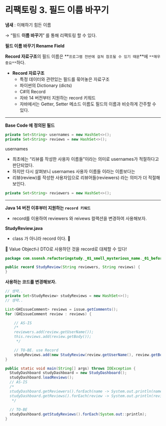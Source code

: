 # 리팩토링 3. 필드 이름 바꾸기

**냄새** : 이해하기 힘든 이름

→ “필드 **이름 바꾸기**” 를 통해 리팩토링 할 수 있다.

**필드 이름 바꾸기 Rename Field**

**Record 자료구조**의 필드 이름은 **`프로그램 전반에 걸쳐 참조될 수 있기 때문`**에 `**매우 중요**`하다.

- **Record 자료구조**
    - 특정 데이터와 관련있는 필드를 묶어놓은 자료구조
    - 파이썬의 Dictionary (dicts)
    - C#의 Record
    - 자바 14 버전부터 지원하는 record 키워드
    - 자바에서는 Getter, Setter 메소드 이름도 필드의 이름과 비슷하게 간주할 수 있다.


---

**Base Code 에 정의된 필드**

```java
private Set<String> usernames = new HashSet<>();
private Set<String> reviews = new HashSet<>();
```

usernames

- 최초에는 “리뷰를 작성한 사용자 이름들”이라는 의미로 usernames가 적절하다고 판단되었다.
- 하지만 다시 살펴보니 usernames 사용자 이름들 이라는 이름보다는
- 리뷰(review)를 작성한 사용자임으로 리뷰어들(reviewers) 라는 의미가 더 적절해 보인다.

```java
private Set<String> reviewers = new HashSet<>();
```

---

**Java 14 버전 이후부터 지원하는 `record 키워드`**

- record를 이용하여 reviewers 와 reivews 컬랙션을 변경하여 사용해보자.

**StudyReview.java**

- class 가 아니라 record 이다. 🙂

<aside>
🎈 Value Object나 DTO로 사용하던 것을 record로 대체할 수 있다!

</aside>

```java
package com.ssonsh.refactoringstudy._01_smell_mysterious_name._01_before;

public record StudyReview(String reviewers, String reviews) {
}
```
**사용하는 코드를 변경해보자.**

```java
// 생략..
private Set<StudyReview> studyReviews = new HashSet<>();
// 생략..

List<GHIssueComment> reviews = issue.getComments();
for (GHIssueComment review : reviews) {

    // AS-IS
    /*
    reviewers.add(review.getUserName());
    this.reviews.add(review.getBody());
     */

    // TO-BE. use Record
    studyReviews.add(new StudyReview(review.getUserName(), review.getBody()));
}
```

```java
public static void main(String[] args) throws IOException {
  StudyDashboard studyDashboard = new StudyDashboard();
  studyDashboard.loadReviews();
  // AS-IS
  /*
  studyDashboard.getReviewers().forEach(name -> System.out.println(name));
  studyDashboard.getReviews().forEach(review -> System.out.println(review));
   */
  
  // TO-BE
  studyDashboard.getStudyReviews().forEach(System.out::println);
}
```